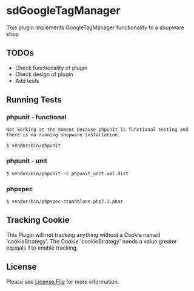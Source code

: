 sdGoogleTagManager
==================

This plugin implements GoogleTagManager functionality to a shopware shop

TODOs
-----

- Check functionality of plugin
- Check design of plugin
- Add tests

Running Tests
-------------

### phpunit - functional

    Not working at the moment because phpunit is functional testing and there is no running shopware installation.

    $ vendor/bin/phpunit
    
### phpunit - unit

    $ vendor/bin/phpunit -c phpunit_unit.xml.dist
    
### phpspec

    $ vendor/bin/phpspec-standalone.php7.1.phar

Tracking Cookie
---------------

This Plugin will not tracking anything without a Cookie named 'cookieStrategy'.
The Cookie 'cookieStrategy' needs a value greater equqals 1 to enable tracking.

License
-------

Please see [License File](LICENSE) for more information.
